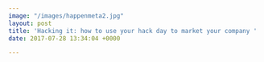 ```yaml
---
image: "/images/happenmeta2.jpg"
layout: post
title: 'Hacking it: how to use your hack day to market your company '
date: 2017-07-28 13:34:04 +0000

---
```

